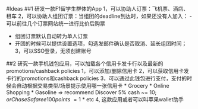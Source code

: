 #Ideas
##1 研发一款F1留学生群体的App
1，可以协助人订票：飞机票、酒店、租车
2，可以协助人组团订票：当组团的deadline到达时，如果还没有人加入： - 可以前往几个订票网站统一进行比价后购票
* 组团订票默认自动转为单人订票
* 开团的时候可以提供设置选项，勾选发邮件确认是否取消、延长组团时间；
3，可以SSO登录，无须创建账号

##2 研究一款手机钱包应用，可以加载各个信用卡发卡行以及最新的promotions/cashback policies
1，可以添加/删除信用卡
2，可以获取信用卡发卡行的promotions和cashback policies
3，可以通过此钱包进行支付，支付的时候会自动根据交易类型/场景提示使用哪一张信用卡
	* Grocery
	* Online Shopping
	* Gasoline => recommend Discover 5% cash ~= 10$; or Chase Safaree 100 points ~= 1$
	* etc
4, 这款应用或者可以叫苹果wallet助手